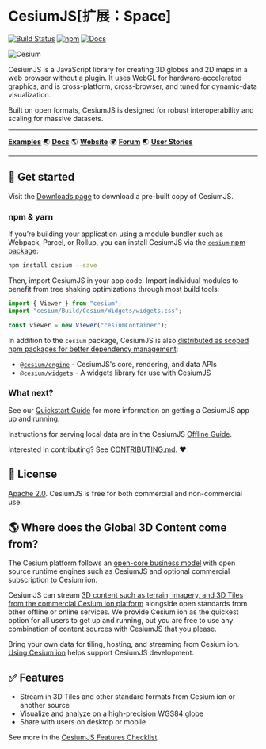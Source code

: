 # CesiumJS[扩展：Space]

[![Build Status](https://github.com/CesiumGS/cesium/actions/workflows/dev.yml/badge.svg)](https://github.com/CesiumGS/cesium/actions/workflows/dev.yml)
[![npm](https://img.shields.io/npm/v/cesium)](https://www.npmjs.com/package/cesium)
[![Docs](https://img.shields.io/badge/docs-online-orange.svg)](https://cesium.com/learn/)

![Cesium](https://github.com/CesiumGS/cesium/wiki/logos/Cesium_Logo_Color.jpg)

CesiumJS is a JavaScript library for creating 3D globes and 2D maps in a web browser without a plugin. It uses WebGL for hardware-accelerated graphics, and is cross-platform, cross-browser, and tuned for dynamic-data visualization.

Built on open formats, CesiumJS is designed for robust interoperability and scaling for massive datasets.

---

[**Examples**](https://sandcastle.cesium.com/) :earth_asia: [**Docs**](https://cesium.com/learn/cesiumjs-learn/) :earth_americas: [**Website**](https://cesium.com/cesiumjs) :earth_africa: [**Forum**](https://community.cesium.com/) :earth_asia: [**User Stories**](https://cesium.com/user-stories/)

---

## :rocket: Get started

Visit the [Downloads page](https://cesium.com/downloads/) to download a pre-built copy of CesiumJS.

### npm & yarn

If you’re building your application using a module bundler such as Webpack, Parcel, or Rollup, you can install CesiumJS via the [`cesium` npm package](https://www.npmjs.com/package/cesium):

```sh
npm install cesium --save
```

Then, import CesiumJS in your app code. Import individual modules to benefit from tree shaking optimizations through most build tools:

```js
import { Viewer } from "cesium";
import "cesium/Build/Cesium/Widgets/widgets.css";

const viewer = new Viewer("cesiumContainer");
```

In addition to the `cesium` package, CesiumJS is also [distributed as scoped npm packages for better dependency management](https://cesium.com/blog/2022/12/07/modular-structure-in-cesiumjs/):

- [`@cesium/engine`](./packages/engine/README.md) - CesiumJS's core, rendering, and data APIs
- [`@cesium/widgets`](./packages/widgets/README.md) - A widgets library for use with CesiumJS

### What next?

See our [Quickstart Guide](https://cesium.com/learn/cesiumjs-learn/cesiumjs-quickstart/) for more information on getting a CesiumJS app up and running.

Instructions for serving local data are in the CesiumJS
[Offline Guide](./Documentation/OfflineGuide/README.md).

Interested in contributing? See [CONTRIBUTING.md](CONTRIBUTING.md). :heart:

## :green_book: License

[Apache 2.0](http://www.apache.org/licenses/LICENSE-2.0.html). CesiumJS is free for both commercial and non-commercial use.

## :earth_americas: Where does the Global 3D Content come from?

The Cesium platform follows an [open-core business model](https://cesium.com/why-cesium/open-ecosystem/cesium-business-model/) with open source runtime engines such as CesiumJS and optional commercial subscription to Cesium ion.

CesiumJS can stream [3D content such as terrain, imagery, and 3D Tiles from the commercial Cesium ion platform](https://cesium.com/platform/cesium-ion/content/) alongside open standards from other offline or online services. We provide Cesium ion as the quickest option for all users to get up and running, but you are free to use any combination of content sources with CesiumJS that you please.

Bring your own data for tiling, hosting, and streaming from Cesium ion. [Using Cesium ion](https://cesium.com/ion/signup/) helps support CesiumJS development.

## :white_check_mark: Features

- Stream in 3D Tiles and other standard formats from Cesium ion or another source
- Visualize and analyze on a high-precision WGS84 globe
- Share with users on desktop or mobile

See more in the [CesiumJS Features Checklist](https://github.com/CesiumGS/cesium/wiki/CesiumJS-Features-Checklist).

